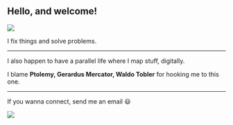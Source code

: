 <h2>Hello, and welcome!</h2>
<img src="https://user-images.githubusercontent.com/74038190/212284158-e840e285-664b-44d7-b79b-e264b5e54825.gif"/>
<p>I fix things and solve problems.</b></p>
<hr />
<p>I also happen to have a parallel life where I map stuff, digitally.</p>
<p>I blame <b>Ptolemy, Gerardus Mercator, Waldo Tobler</b> for hooking me to this one.</p>
<hr />
<p>If you wanna connect, send me an email 😃</p>
<a href="mailto:karthikeyan14june@gmail.com">
  <img src="https://img.shields.io/badge/SEND%20MAIL-7cebf5?&style=for-the-badge&logo=MAIL.RU&logoColor=black">
